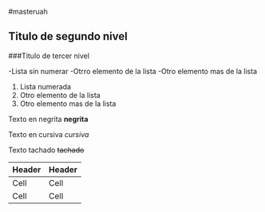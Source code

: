 #masteruah

## Titulo de segundo nivel

###Titulo de tercer nivel

-Lista sin numerar
-Otrro elemento de la lista
-Otro elemento mas de la lista

1. Lista numerada
1. Otro elemento de la lista
1. Otro elemento mas de la lista

Texto en negrita **negrita**

Texto en cursiva *cursiva*

Texto tachado ~~tachado~~

|Header|Header|
|------|------|
|Cell  |Cell  |
|Cell  |Cell  |

